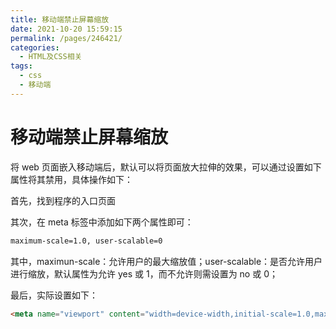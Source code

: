 ```yaml
---
title: 移动端禁止屏幕缩放
date: 2021-10-20 15:59:15
permalink: /pages/246421/
categories:
  - HTML及CSS相关
tags:
  - css
  - 移动端
---
```

# 移动端禁止屏幕缩放

将 web 页面嵌入移动端后，默认可以将页面放大拉伸的效果，可以通过设置如下属性将其禁用，具体操作如下：

首先，找到程序的入口页面

其次，在 meta 标签中添加如下两个属性即可：

```html
maximum-scale=1.0, user-scalable=0
```

其中，maximun-scale：允许用户的最大缩放值；user-scalable：是否允许用户进行缩放，默认属性为允许 yes 或 1，而不允许则需设置为 no 或 0；

最后，实际设置如下：



```html
<meta name="viewport" content="width=device-width,initial-scale=1.0,maximum-scale=1.0, user-scalable=0">
```



